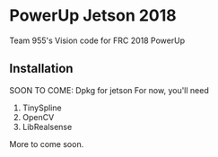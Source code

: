 # PowerUp Jetson 2018
Team 955's Vision code for FRC 2018 PowerUp

## Installation
SOON TO COME: Dpkg for jetson
For now, you'll need
1. TinySpline
2. OpenCV
3. LibRealsense

More to come soon.
